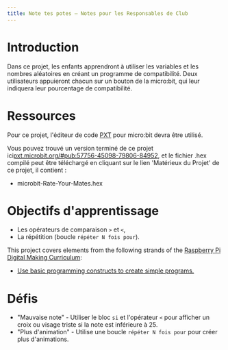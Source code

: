```yaml
---
title: Note tes potes — Notes pour les Responsables de Club
---
```


# Introduction

Dans ce projet, les enfants apprendront à utiliser les variables et les nombres aléatoires en créant un programme de compatibilité.
Deux utilisateurs appuieront chacun sur un bouton de la micro:bit, qui leur indiquera leur pourcentage de compatibilité.

# Ressources

Pour ce projet, l'éditeur de code [PXT](http://jumpto.cc/mb-new) pour micro:bit devra être utilisé.

Vous pouvez trouvé un version terminé de ce projet ici[pxt.microbit.org/#pub:57756-45098-79806-84952](https://pxt.microbit.org/#pub:57756-45098-79806-84952),
et le fichier .hex compilé peut être téléchargé en cliquant sur le lien 'Matérieux du Projet' de ce projet, il contient&nbsp;:

+ microbit-Rate-Your-Mates.hex

# Objectifs d'apprentissage
+ Les opérateurs de comparaison `>` et `<`,
+ La répétition (boucle `répéter N fois pour`).

This project covers elements from the following strands of the [Raspberry Pi Digital Making Curriculum](http://rpf.io/curriculum):

+ [Use basic programming constructs to create simple programs.](https://www.raspberrypi.org/curriculum/programming/creator)

# Défis
+ "Mauvaise note" - Utiliser le bloc `si` et l'opérateur `<` pour afficher un croix ou visage triste si la note est inférieure à 25.
+ "Plus d'animation" - Utilise une boucle `répéter N fois pour` pour créer plus d'animations.
